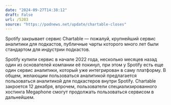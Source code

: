 ```yaml
---
date: "2024-09-27T14:38:12"
draft: False
url: /5203
source: "https://podnews.net/update/chartable-closes"
---
```


Spotify закрывает сервис Chartable — пожалуй, крупнейший сервис аналитики для подкастов, публичные чарты которого много лет были стандартом для индустрии подкастов. 

Spotify купили сервис в начале 2022 года, несколько месяцев назад один из основателей компании её покинул, при этом у Spotify есть еще один сервис аналитики, который уже интегрирован в саму платформу. В общем, желающим пользоваться аналитикой предлагается пользоваться аналитикой для подкастеров внутри Spotify. Chartable закроется 12 декабря, впрочем, пользователи специализированного хостинга Megaphone смогут продолжать пользоваться сервисом в дальнейшем.

